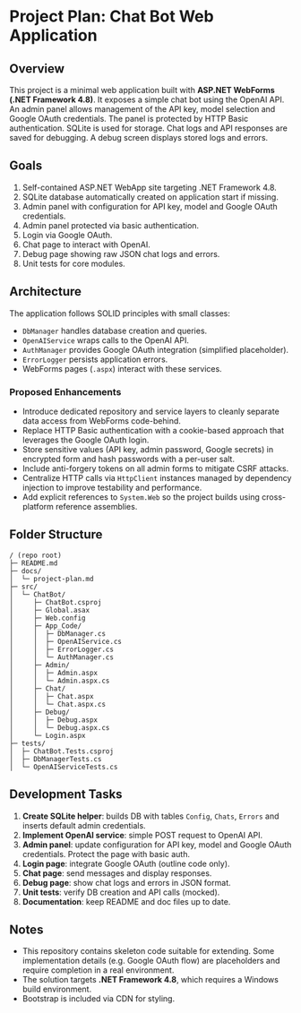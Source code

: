 # Project Plan: Chat Bot Web Application

## Overview

This project is a minimal web application built with **ASP.NET WebForms (.NET Framework 4.8)**. It exposes a simple chat bot using the OpenAI API. An admin panel allows management of the API key, model selection and Google OAuth credentials. The panel is protected by HTTP Basic authentication. SQLite is used for storage. Chat logs and API responses are saved for debugging. A debug screen displays stored logs and errors.

## Goals

1. Self-contained ASP.NET WebApp site targeting .NET Framework 4.8.
2. SQLite database automatically created on application start if missing.
3. Admin panel with configuration for API key, model and Google OAuth credentials.
4. Admin panel protected via basic authentication.
5. Login via Google OAuth.
6. Chat page to interact with OpenAI.
7. Debug page showing raw JSON chat logs and errors.
8. Unit tests for core modules.

## Architecture

The application follows SOLID principles with small classes:

- `DbManager` handles database creation and queries.
- `OpenAIService` wraps calls to the OpenAI API.
- `AuthManager` provides Google OAuth integration (simplified placeholder).
- `ErrorLogger` persists application errors.
- WebForms pages (`.aspx`) interact with these services.

### Proposed Enhancements

- Introduce dedicated repository and service layers to cleanly separate data
  access from WebForms code-behind.
- Replace HTTP Basic authentication with a cookie-based approach that leverages
  the Google OAuth login.
- Store sensitive values (API key, admin password, Google secrets) in encrypted
  form and hash passwords with a per-user salt.
- Include anti-forgery tokens on all admin forms to mitigate CSRF attacks.
- Centralize HTTP calls via `HttpClient` instances managed by dependency
  injection to improve testability and performance.
- Add explicit references to `System.Web` so the project builds using
  cross-platform reference assemblies.


## Folder Structure

```
/ (repo root)
├─ README.md
├─ docs/
│  └─ project-plan.md
├─ src/
│  └─ ChatBot/
│     ├─ ChatBot.csproj
│     ├─ Global.asax
│     ├─ Web.config
│     ├─ App_Code/
│     │  ├─ DbManager.cs
│     │  ├─ OpenAIService.cs
│     │  ├─ ErrorLogger.cs
│     │  └─ AuthManager.cs
│     ├─ Admin/
│     │  ├─ Admin.aspx
│     │  └─ Admin.aspx.cs
│     ├─ Chat/
│     │  ├─ Chat.aspx
│     │  └─ Chat.aspx.cs
│     ├─ Debug/
│     │  ├─ Debug.aspx
│     │  └─ Debug.aspx.cs
│     └─ Login.aspx
├─ tests/
│  ├─ ChatBot.Tests.csproj
│  ├─ DbManagerTests.cs
│  └─ OpenAIServiceTests.cs
```

## Development Tasks

1. **Create SQLite helper**: builds DB with tables `Config`, `Chats`, `Errors` and inserts default admin credentials.
2. **Implement OpenAI service**: simple POST request to OpenAI API.
3. **Admin panel**: update configuration for API key, model and Google OAuth credentials. Protect the page with basic auth.
4. **Login page**: integrate Google OAuth (outline code only).
5. **Chat page**: send messages and display responses.
6. **Debug page**: show chat logs and errors in JSON format.
7. **Unit tests**: verify DB creation and API calls (mocked).
8. **Documentation**: keep README and doc files up to date.

## Notes

- This repository contains skeleton code suitable for extending. Some implementation details (e.g. Google OAuth flow) are placeholders and require completion in a real environment.
- The solution targets **.NET Framework 4.8**, which requires a Windows build environment.
- Bootstrap is included via CDN for styling.

